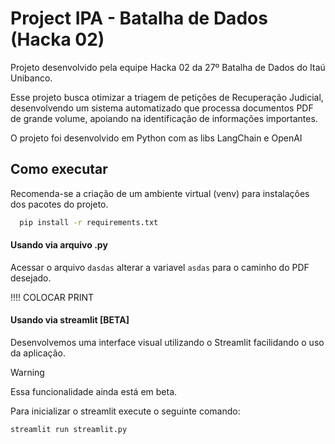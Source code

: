 
# Project IPA - Batalha de Dados (Hacka 02)

Projeto desenvolvido pela equipe Hacka 02 da 27º Batalha de Dados do Itaú Unibanco.

Esse projeto busca otimizar a triagem de petições de Recuperação Judicial, desenvolvendo um sistema automatizado que processa documentos PDF de grande volume, apoiando na identificação de informações importantes.

O projeto foi desenvolvido em Python com as libs LangChain e OpenAI





## Como executar

Recomenda-se a criação de um ambiente virtual (venv) para instalações dos pacotes do projeto.

```bash
  pip install -r requirements.txt
```
    
#### Usando via arquivo .py

Acessar o arquivo `dasdas` alterar a variavel `asdas` para o caminho do PDF desejado.

!!!! COLOCAR PRINT

#### Usando via streamlit [BETA]

Desenvolvemos uma interface visual utilizando o Streamlit facilidando o uso da aplicação.
> [!WARNING]  
> Essa funcionalidade ainda está em beta.

Para inicializar o streamlit execute o seguinte comando:

```bash
streamlit run streamlit.py
```